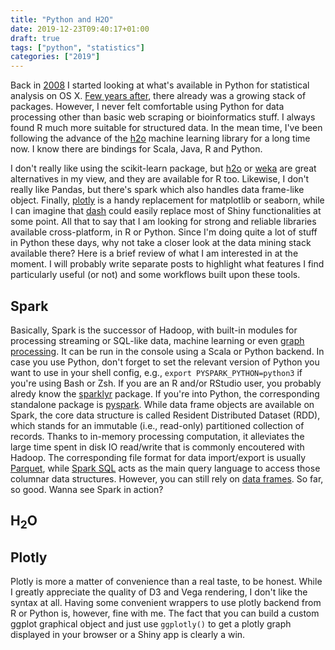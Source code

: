 ```yaml
---
title: "Python and H2O"
date: 2019-12-23T09:40:17+01:00
draft: true
tags: ["python", "statistics"]
categories: ["2019"]
---
```


Back in [2008](/post/python-scientific-packages/) I started looking at what's available in Python for statistical analysis on OS X. [Few years after](/post/python-for-statistical-computing/), there already was a growing stack of packages. However, I never felt comfortable using Python for data processing other than basic web scraping or bioinformatics stuff. I always found R much more suitable for structured data. In the mean time, I've been following the advance of the [h2o](https://www.h2o.ai) machine learning library for a long time now. I know there are bindings for Scala, Java, R and Python.

I don't really like using the scikit-learn package, but [h2o](http://docs.h2o.ai/h2o/latest-stable/h2o-py/docs/intro.html) or [weka](https://pypi.org/project/python-weka-wrapper3/) are great alternatives in my view, and they are available for R too. Likewise, I don't really like Pandas, but there's spark which also handles data frame-like object. Finally, [plotly](https://plot.ly/python/) is a handy replacement for matplotlib or seaborn, while I can imagine that [dash](https://plot.ly/dash/) could easily replace most of Shiny functionalities at some point. All that to say that I am looking for strong and reliable libraries available cross-platform, in R or Python. Since I'm doing quite a lot of stuff in Python these days, why not take a closer look at the data mining stack available there? Here is a brief review of what I am interested in at the moment. I will probably write separate posts to highlight what features I find particularly useful (or not) and some workflows built upon these tools.



## Spark

Basically, Spark is the successor of Hadoop, with built-in modules for processing streaming or SQL-like data, machine learning or even [graph processing](https://spark.apache.org/docs/latest/graphx-programming-guide.html). It can be run in the console using a Scala or Python backend. In case you use Python, don't forget to set the relevant version of Python you want to use in your shell config, e.g., `export PYSPARK_PYTHON=python3` if you're using Bash or Zsh. If you are an R and/or RStudio user, you probably alredy know the [sparklyr](https://spark.rstudio.com) package. If you're into Python, the corresponding standalone package is [pyspark](https://pypi.org/project/pyspark/). While data frame objects are available on Spark, the core data structure is called Resident Distributed Dataset (RDD), which stands for an immutable (i.e., read-only) partitioned collection of records. Thanks to in-memory processing computation, it alleviates the large time spent in disk IO read/write that is commonly encoutered with Hadoop. The corresponding file format for data import/export is usually [Parquet](https://spark.apache.org/docs/latest/sql-data-sources-parquet.html), while [Spark SQL](https://spark.apache.org/sql/) acts as the main query language to access those columnar data structures. However, you can still rely on [data frames](https://docs.databricks.com/spark/latest/dataframes-datasets/introduction-to-dataframes-python.html). So far, so good. Wanna see Spark in action?



## H<sub>2</sub>O





##  Plotly

Plotly is more a matter of convenience than a real taste, to be honest. While I greatly appreciate the quality of D3 and Vega rendering, I don't like the syntax at all. Having some convenient wrappers to use plotly backend from R or Python is, however, fine with me. The fact that you can build a custom ggplot graphical object and just use `ggplotly()` to get a plotly graph displayed in your browser or a Shiny app is clearly a win.